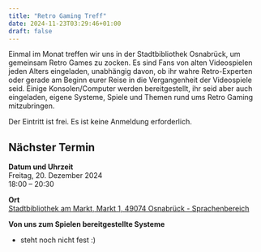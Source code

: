 ```yaml
---
title: "Retro Gaming Treff"
date: 2024-11-23T03:29:46+01:00
draft: false
---
```


Einmal im Monat treffen wir uns in der Stadtbibliothek Osnabrück, um gemeinsam Retro Games zu zocken.
Es sind Fans von alten Videospielen jeden Alters eingeladen, unabhängig davon,
ob ihr wahre Retro-Experten oder gerade am Beginn eurer Reise in die Vergangenheit der Videospiele seid.
Einige Konsolen/Computer werden bereitgestellt, ihr seid aber auch eingeladen, eigene Systeme, Spiele und Themen rund ums Retro Gaming mitzubringen.

Der Eintritt ist frei. Es ist keine Anmeldung erforderlich.

## Nächster Termin
**Datum und Uhrzeit**\
Freitag, 20. Dezember 2024\
18:00 – 20:30

**Ort**\
[Stadtbibliothek am Markt, Markt 1, 49074 Osnabrück - Sprachenbereich](https://www.openstreetmap.org/node/268428092#map=19/52.277116/8.041998)

**Von uns zum Spielen bereitgestellte Systeme**
- steht noch nicht fest :)
